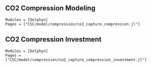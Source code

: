 ## CO2 Compression Modeling
```@autodocs
Modules = [Dolphyn]
Pages = ["CSC/model/compression/co2_capture_compression.jl"]
```

## CO2 Compression Investment
```@autodocs
Modules = [Dolphyn]
Pages = ["CSC/model/compression/co2_capture_compression_investment.jl"]
```